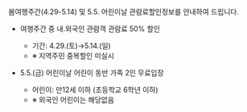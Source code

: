 봄여행주간(4.29-5.14) 및 5.5. 어린이날 관람료할인정보를 안내하여 드립니다.
- 여행주간 중 내․외국인 관람객 관람료 50% 할인
  - 기간: 4.29.(토)→5.14.(일)
  - ※ 지역주민 중복할인 미실시

- 5.5.(금) 어린이날 어린이 동반 가족 2인 무료입장
  - 어린이: 만12세 이하 (초등학교 6학년 이하)
  - ※ 외국인 어린이는 해당없음